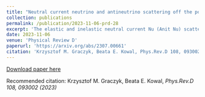 ```yaml
---
title: "Neutral current neutrino and antineutrino scattering off the polarized nucleon"
collection: publications
permalink: /publication/2023-11-06-prd-28
excerpt: 'The elastic and inelastic neutral current Nu (Anit Nu) scattering off the polarized nucleon is discussed. The inelastic scattering concerns the single-pion production process. We show that the spin asymmetries measurement can help to distinguish between neutrino and antineutrino neutral current scattering processes. The spin asymmetries also encode information about a type of target. Eventually, detailed studies of the inelastic spin asymmetries can improve understanding of the resonant-nonresonant pion production mechanism.'
date: 2023-11-06
venue: 'Physical Review D'
paperurl: 'https://arxiv.org/abs/2307.00661'
citation: 'Krzysztof M. Graczyk, Beata E. Kowal, Phys.Rev.D 108, 093002 (2023)'
---
```


[Download paper here](https://journals.aps.org/prd/abstract/10.1103/PhysRevD.108.093002)

Recommended citation: Krzysztof M. Graczyk, Beata E. Kowal, <i>Phys.Rev.D 108, 093002 (2023)</i>
